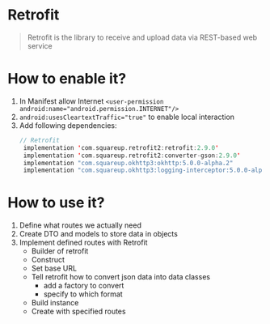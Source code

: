 # Retrofit

> Retrofit is the library to receive and upload data via REST-based web service

# How to enable it?

1. In Manifest allow Internet
   ```<user-permission android:name="android.permission.INTERNET"/>```
2. `android:usesCleartextTraffic="true"` to enable local interaction
3. Add following dependencies:  
   ```kotlin
   // Retrofit
    implementation 'com.squareup.retrofit2:retrofit:2.9.0'
    implementation 'com.squareup.retrofit2:converter-gson:2.9.0'
    implementation "com.squareup.okhttp3:okhttp:5.0.0-alpha.2"
    implementation "com.squareup.okhttp3:logging-interceptor:5.0.0-alpha.2"
   ```

# How to use it?

1. Define what routes we actually need
2. Create DTO and models to store data in objects
3. Implement defined routes with Retrofit
   - Builder of retrofit
   - Construct
   - Set base URL
   - Tell retrofit how to convert json data into data classes
     - add a factory to convert
     - specify to which format
   - Build instance
   - Create with specified routes
